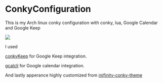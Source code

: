 # ConkyConfiguration
This is my Arch linux conky configuration with conky, lua, Google Calendar and Google Keep


<img src="https://s19.postimg.org/9ntv90hur/Screenshot_2017-08-18_21-24-20.png" />

I used

<a href="https://github.com/kunesj/conkyKeep">conkyKeep</a> for Google Keep integration.

<a href="https://github.com/insanum/gcalcli">gcalcli</a> for Google calendar integration.

And lastly apperance highly customized from  <a href="https://blog.icanbeacoder.com/inifinity-conky-theme/ ">inifinity-conky-theme</a>




